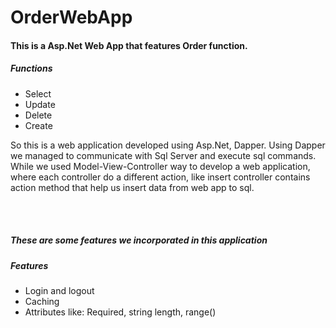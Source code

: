 # OrderWebApp
 <h4>This is a Asp.Net Web App that features Order function.</h4>

 <h5>Functions</h5>
 <ul>
  <li>Select</li>
  <li>Update</li>
  <li>Delete</li>
  <li>Create</li>
 </ul>

 <p>So this is a web application developed using Asp.Net, Dapper. Using Dapper we managed to communicate with Sql Server and execute sql commands. While we used Model-View-Controller way to develop a web application, where each controller do a different action, like insert controller contains action method that help us insert data from web app to sql.</p>

 <br/>
 <br/>
<h5>These are some features we incorporated in this application</h5>
<h5>Features</h5>
 <ul>
  <li>Login and logout</li>
  <li>Caching</li>
  <li>Attributes like: Required, string length, range()</li>
 </ul>
